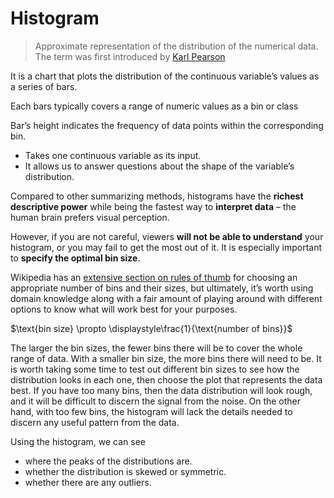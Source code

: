 # Histogram

> Approximate representation of the distribution of the numerical data. The term was first introduced by [Karl Pearson](https://en.wikipedia.org/wiki/Karl_Pearson)
> 

It is a chart that plots the distribution of the continuous variable’s values as a series of bars.

Each bars typically covers a range of numeric values as a bin or class

Bar’s height indicates the frequency of data points within the corresponding bin.

- Takes one continuous variable as its input.
- It allows us to answer questions about the shape of the variable’s distribution.

Compared to other summarizing methods, histograms have the **richest descriptive power** while being the fastest way to **interpret data** – the human brain prefers visual perception.

However, if you are not careful, viewers **will not be able to understand** your histogram, or you may fail to get the most out of it. It is especially important to **specify the optimal bin size**.

Wikipedia has an [extensive section on rules of thumb](https://en.wikipedia.org/wiki/Histogram#Number_of_bins_and_width) for choosing an appropriate number of bins and their sizes, but ultimately, it’s worth using domain knowledge along with a fair amount of playing around with different options to know what will work best for your purposes.

$\text{bin size} \propto \displaystyle\frac{1}{\text{number of bins}}$

The larger the bin sizes, the fewer bins there will be to cover the whole range of data. With a smaller bin size, the more bins there will need to be. It is worth taking some time to test out different bin sizes to see how the distribution looks in each one, then choose the plot that represents the data best. If you have too many bins, then the data distribution will look rough, and it will be difficult to discern the signal from the noise. On the other hand, with too few bins, the histogram will lack the details needed to discern any useful pattern from the data.

Using the histogram, we can see 

- where the peaks of the distributions are.
- whether the distribution is skewed or symmetric.
- whether there are any outliers.